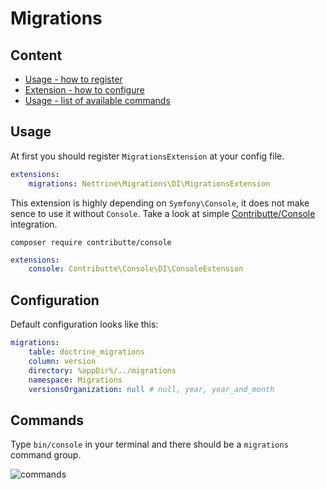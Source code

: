 # Migrations

## Content

- [Usage - how to register](#usage)
- [Extension - how to configure](#configuration)
- [Usage - list of available commands](#commands)

## Usage

At first you should register `MigrationsExtension` at your config file.

```yaml
extensions:
    migrations: Nettrine\Migrations\DI\MigrationsExtension
```

This extension is highly depending on `Symfony\Console`, it does not make sence to use it without `Console`. Take
a look at simple [Contributte/Console](https://github.com/contributte/console) integration.

```
composer require contributte/console
```

```yaml
extensions:
    console: Contributte\Console\DI\ConsoleExtension
```

## Configuration

Default configuration looks like this:

```yaml
migrations:
    table: doctrine_migrations 
    column: version
    directory: %appDir%/../migrations
    namespace: Migrations
    versionsOrganization: null # null, year, year_and_month
```

## Commands

Type `bin/console` in your terminal and there should be a `migrations` command group.

![commands](https://raw.githubusercontent.com/nettrine/migrations/master/.docs/assets/commands.png)
